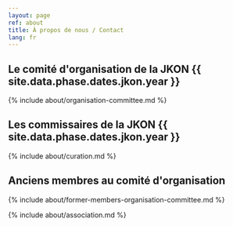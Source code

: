 ```yaml
---
layout: page
ref: about
title: À propos de nous / Contact
lang: fr
---
```


## Le comité d'organisation de la JKON {{ site.data.phase.dates.jkon.year }}

{% include about/organisation-committee.md %}

## Les commissaires de la JKON {{ site.data.phase.dates.jkon.year }}

{% include about/curation.md %}

## Anciens membres au comité d'organisation

{% include about/former-members-organisation-committee.md %}

{% include about/association.md %}

